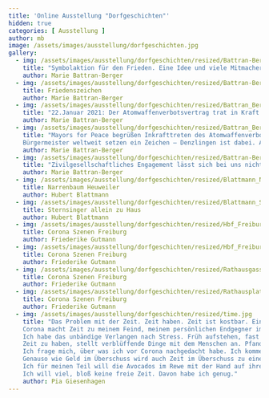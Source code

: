 ```yaml
---
title: 'Online Ausstellung "Dorfgeschichten"'
hidden: true
categories: [ Ausstellung ]
author: mb
image: /assets/images/ausstellung/dorfgeschichten.jpg
gallery:
  - img: /assets/images/ausstellung/dorfgeschichten/resized/Battran-Berger_Bild_2_PACE Fahnen Ostern 2020 Collage Heuweiler.jpg
    title: "Symbolaktion für den Frieden. Eine Idee und viele Mitmacher in Heuweiler. Auch wenn Ostern 2020 von sozialen Kontaktbeschränkungen wegen Corona dominiert war, wird der Einsatz für den Frieden in der Welt nicht vergessen.Als Zeichen der Solidarität hängten über 20 Heuweiler Familien und Einzelpersonen die bunten Regenbogen-PACE-Fahnen an Fenster und Balkone. Quelle: Von Haus zu Haus 16 vom 16.04.2020."
    author: Marie Battran-Berger
  - img: /assets/images/ausstellung/dorfgeschichten/resized/Battran-Berger_Bild_3_Volkstrauertag Heuweiler Nov2020.jpg
    title: Friedenszeichen
    author: Marie Battran-Berger
  - img: /assets/images/ausstellung/dorfgeschichten/resized/Battran_Berger_Bild_4_Kriegerdenkmal Heuweiler Januar 2021.jpg
    title: "22.Januar 2021: Der Atomwaffenverbotsvertrag trat in Kraft. Positive Hoffnungszeichen, dass die Menschen in Nach-Corona-Zeiten auch in Sachen Frieden sicher leben können."
    author: Marie Battran-Berger
  - img: /assets/images/ausstellung/dorfgeschichten/resized/Battran_Berger_Bild_5_Bürgermeister_von_ Denzlingen_zeigt_Flagge_22_1_22.jpg
    title: "Mayors for Peace begrüßen Inkrafttreten des Atomwaffenverbotsvertrages.
    Bürgermeister weltweit setzen ein Zeichen – Denzlingen ist dabei. Am 22. Januar 2021 tritt der von den Vereinten Nationen im Jahr 2017 verabschiedete Atomwaffenverbotsvertrag in Kraft. Atomwaffen sind ab jetzt völkerrechtlich geächtet und verboten. Die Organisation Mayors for Peace, ein von Hiroshima geführtes, weltweites Städtebündnis mit rund 8.000 Mitgliedern, darunter 700 Städte in Deutschland, begrüßt das Inkrafttreten des Vertrages. Als Zeichen ihrer Unterstützung für dieses besondere Ereignis hissen etliche deutsche Mitgliedskommunen am 22. Januar die Mayors for Peace Flagge, so auch der Denzlinger Bürgermeister Markus Hollemann. Quelle: Homepage der Gemeinde Denzlingen"
    author: Marie Battran-Berger
  - img: /assets/images/ausstellung/dorfgeschichten/resized/Battran-Berger_Bild_1_Karikatur_pdf__1_Seite_.jpg
    title: "Zivilgesellschaftliches Engagement lässt sich bei uns nicht ganz in Quarantäne schicken! Quelle: AgnesAvagyan (https://www.live-karikaturen.ch/), Bearbeitung: Marie Battran-Berger"
    author: Marie Battran-Berger
  - img: /assets/images/ausstellung/dorfgeschichten/resized/Blattmann_Narrenbaum-Heuweiler.JPG
    title: Narrenbaum Heuweiler
    author: Hubert Blattmann
  - img: /assets/images/ausstellung/dorfgeschichten/resized/Blattmann_Sternsinger_ Allein_ zu_ Haus_Dez_2020.JPG
    title: Sternsinger allein zu Haus
    author: Hubert Blattmann
  - img: /assets/images/ausstellung/dorfgeschichten/resized/Hbf_Freiburg_13.03.2020-1.jpg
    title: Corona Szenen Freiburg
    author: Friederike Gutmann
  - img: /assets/images/ausstellung/dorfgeschichten/resized/Hbf_Freiburg_13.03.2020-2.jpg
    title: Corona Szenen Freiburg
    author: Friederike Gutmann
  - img: /assets/images/ausstellung/dorfgeschichten/resized/Rathausgasse_Freiburg_07.04.2020-1.jpg
    title: Corona Szenen Freiburg
    author: Friederike Gutmann
  - img: /assets/images/ausstellung/dorfgeschichten/resized/Rathausplatz_Freiburg_07.04.2020-1.jpg
    title: Corona Szenen Freiburg
    author: Friederike Gutmann
  - img: /assets/images/ausstellung/dorfgeschichten/resized/time.jpg
    title: "Das Problem mit der Zeit. Zeit haben. Zeit ist kostbar. Eine Rarität. Beklagen nach zu wenig Zeit. Zeit ist Geld Zeitverschwendung. Alles ist zeitaufwendig. Zeitlos leben. Die Zeit läuft ab. Lebenszeit. Ich wünschte, ich hätte weniger Zeit.
    Corona macht Zeit zu meinem Feind, meinem persönlichen Endgegner im Kampf gegen das Nichtstun.
    Ich habe das unbändige Verlangen nach Stress. Früh aufstehen, fast keine Zeit fürs Frühstück haben, aus dem Haus hetzen, nebenbei im Rucksack nach Geld für das Mittagessen kramen. Schööön! Und dann abends aufs Sofa, so fertig sein, dass man sich nicht wegen der viel zu großen Auswahl auf Netflix einem zehnminütigen innerlichen Konflikt unterzieht. Ich wünsche mir, dass Treppensteigen wieder richtig anstrengend wird, dass man im Bett höchstens noch den Wecker für den nächsten Morgen anstellt und dass Sonntage richtige Sonntage sind und nicht fast schon Montage. Sonntag und Montag verschwimmen, hätt‘ auch keiner gedacht.
    Zeit zu haben, stellt verblüffende Dinge mit dem Menschen an. Pfandflaschen abgeben macht Spaß, ich schwöre! Durch Zeit wird Nichtstun plötzlich zu einer Enttäuschung. Wie Pizza mit zu viel Käse. Die ersten 5 Bissen ist es toll, danach, wenn der Käse kalt ist, irgendwie eklig. Bei uns ist durch zu viel Zeit etwas Seltsames AUF den Köpfen entstanden. Auf dem Merkwürdigkeits- Barometer von 1-10 folgen kurz danach die Dinge, die IN den Köpfen erschaffen wurden. Auch nicht erwähnenswert.
    Ich frage mich, über was ich vor Corona nachgedacht habe. Ich komme auf keine Antwort. Vergessen.
    Genauso wie Geld im Überschuss wird auch Zeit im Überschuss zu einem “wahren Problem der Menschheit”. Was wollen wir überhaupt?
    Ich für meinen Teil will die Avocados im Rewe mit der Hand auf ihre Reife überprüfen, ohne mich schreckhaft nach allen Seiten umzugucken. Bloß nicht erwischt werden beim Viren verteilen. Ich will mich in der Warteschlange zur Post vordrängeln “dürfen”. Ich will Niesen und Husten, nicht weil‘s Spaß macht, sondern weil Niesen und Husten zu einem Art Volksverbrechen geworden ist. Ich möchte wirklich sehr gerne zum Friseur gehen, ich wünsche auch anderen Leuten von Herzen, endlich wieder zum Friseur gehen zu können. Könnte fast auf jeder Geburtstagskarte stehen.
    Ich will viel, bloß keine freie Zeit. Davon habe ich genug."
    author: Pia Giesenhagen
---
```

